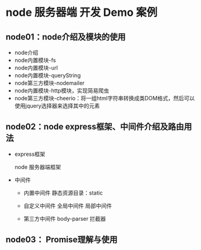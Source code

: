 # node 服务器端 开发 Demo 案例

## node01：node介绍及模块的使用
+ node介绍
+ node内置模块-fs
+ node内置模块-url
+  node内置模块-queryString
+  node第三方模块-nodemailer
+  node内置模块-http模块，实现简易爬虫
+  node第三方模块-cheerio：将一组html字符串转换成类DOM格式，然后可以使用jquery选择器来选择其中的元素

## node02：node express框架、中间件介绍及路由用法

+  express框架

    node 服务器端框架

+  中间件
   + 内置中间件
        静态资源目录：static
   + 自定义中间件
      全局中间件
      局部中间件

   + 第三方中间件
     body-parser
     拦截器
## node03： Promise理解与使用